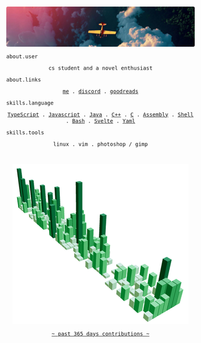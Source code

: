 ![](assets/banner-image.png)

<samp>
  about.user
</samp>

<p align="center">
  <samp>
    cs student and a novel enthusiast
  </samp>
</p>

<samp>
  about.links
</samp>

<p align="center">
  <samp>
    <a href="https://deepvinci.now.sh">me</a> .
    <a href="https://discordapp.com/users/808612605689069628">discord</a> .
    <a href="https://goodreads.com/deepvinci">goodreads</a> 
  </samp>
</p>

<samp>
  skills.language
</samp>

<p align="center">
  <samp>    
    <a href="https://github.com/search?q=owner%3Adeep-vinci+language%3ATypeScript&type=repositories">TypeScript</a> .
    <a href="https://github.com/search?q=owner%3Adeep-vinci+language%3AJavaScript&type=repositories">Javascript</a> .
    <a href="https://github.com/search?q=owner%3Adeep-vinci+language%3AJava&type=repositories">Java</a> .
    <a href="https://github.com/search?q=owner%3Adeep-vinci+language%3Acpp&type=repositories">C++</a> .
    <a href="https://github.com/search?q=owner%3Adeep-vinci+language%3AC&type=repositories">C</a> .
    <a href="https://github.com/search?q=owner%3Adeep-vinci+language%3AAssembly&type=repositories">Assembly</a> .
    <a href="https://github.com/search?q=owner%3Adeep-vinci+language%3AShell&type=repositories">Shell</a> .
    <a href="https://github.com/search?q=owner%3Adeep-vinci+language%3AShell&type=repositories">Bash</a> .
    <a href="https://github.com/search?q=owner%3Adeep-vinci++language%3ASvelte&type=repositories">Svelte</a> .
    <a href="https://github.com/search?q=owner%3Adeep-vinci++language%3AYaml&type=repositories">Yaml</a> 
  </samp>
</p>

<samp>
  skills.tools
</samp>

<p align="center">
  <samp>
    linux .
    vim .
    photoshop / gimp
  </samp>
</p>

<br>

<p align="center">
  <img src="assets/gitview-graph.png" width=""/>
</p>

<p align="center">
    <samp><a href="https://gitview.deepvinci.me">~ past 365 days contributions ~</a></samp>
</p>

<!--
<p align="center">
  <img src="assets/visit-count.png" width="150px"/>
</p> -->
